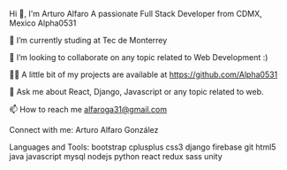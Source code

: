 Hi 👋, I'm Arturo Alfaro
A passionate Full Stack Developer from CDMX, Mexico
Alpha0531

🔭 I’m currently studing at Tec de Monterrey

👯 I’m looking to collaborate on any topic related to Web Development :)

👨‍💻 A little bit of my projects are available at https://github.com/Alpha0531

💬 Ask me about React, Django, Javascript or any topic related to web.

📫 How to reach me alfaroga31@gmail.com

Connect with me:
Arturo Alfaro González

Languages and Tools:
bootstrap cplusplus css3 django firebase git html5 java javascript mysql nodejs python react redux sass unity

<!--
**Alpha0531/Alpha0531** is a ✨ _special_ ✨ repository because its `README.md` (this file) appears on your GitHub profile.

Here are some ideas to get you started:

- 🔭 I’m currently working on ...
- 🌱 I’m currently learning ...
- 👯 I’m looking to collaborate on ...
- 🤔 I’m looking for help with ...
- 💬 Ask me about ...
- 📫 How to reach me: ...
- 😄 Pronouns: ...
- ⚡ Fun fact: ...
-->
